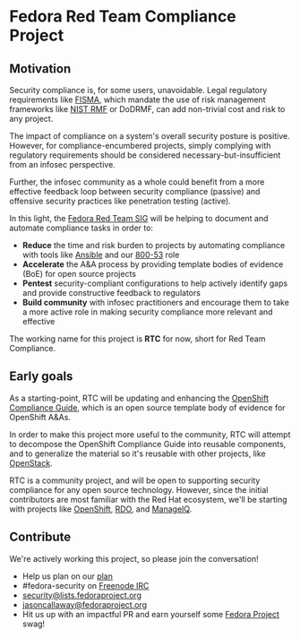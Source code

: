 # Fedora Red Team Compliance Project

## Motivation

Security compliance is, for some users, unavoidable. Legal regulatory requirements like [FISMA](https://en.wikipedia.org/wiki/Federal_Information_Security_Management_Act_of_2002), which mandate the use of risk management frameworks like [NIST RMF](https://en.wikipedia.org/wiki/Risk_management_framework) or DoDRMF, can add non-trivial cost and risk to any project.

The impact of compliance on a system's overall security posture is positive. However, for compliance-encumbered projects, simply complying with regulatory requirements should be considered necessary-but-insufficient from an infosec perspective.

Further, the infosec community as a whole could benefit from a more effective feedback loop between security compliance (passive) and offensive security practices like penetration testing (active).

In this light, the [Fedora Red Team SIG](http://fedoraproject.org/wiki/SIGs/Red_Team) will be helping to document and automate compliance tasks in order to:

* **Reduce** the time and risk burden to projects by automating compliance with tools like [Ansible](https://www.ansible.com/) and our [800-53](https://github.com/fedoraredteam/ansible-role-800-53) role
* **Accelerate** the A&A process by providing template bodies of evidence (BoE) for open source projects
* **Pentest** security-compliant configurations to help actively identify gaps and provide constructive feedback to regulators
* **Build community** with infosec practitioners and encourage them to take a more active role in making security compliance more relevant and effective

The working name for this project is **RTC** for now, short for Red Team Compliance.

## Early goals

As a starting-point, RTC will be updating and enhancing the [OpenShift Compliance Guide](http://openshift-compliance-guide.readthedocs.io/en/latest/), which is an open source template body of evidence for OpenShift A&As.

In order to make this project more useful to the community, RTC will attempt to decompose the OpenShift Compliance Guide into reusable components, and to generalize the material so it's reusable with other projects, like [OpenStack](https://www.openstack.org/).

RTC is a community project, and will be open to supporting security compliance for any open source technology. However, since the initial contributors are most familiar with the Red Hat ecosystem, we'll be starting with projects like [OpenShift](https://www.openshift.org/), [RDO](https://www.rdoproject.org/), and [ManageIQ](http://manageiq.org/).

## Contribute

We're actively working this project, so please join the conversation!

* Help us plan on our [plan](https://github.com/fedoraredteam/compliance/milestone/1)
* #fedora-security on [Freenode IRC](https://webchat.freenode.net/)
* [security@lists.fedoraproject.org](mailto:security@lists.fedoraproject.org)
* [jasoncallaway@fedoraproject.org](mailto:jasoncallaway@fedoraproject.org)
* Hit us up with an impactful PR and earn yourself some [Fedora Project](https://fedoraproject.org/wiki/Fedora_Project_Wiki) swag!
